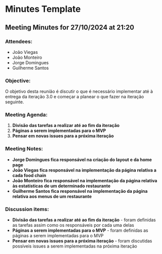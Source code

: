 # Minutes Template

## Meeting Minutes for 27/10/2024 at 21:20

### Attendees:
- João Viegas
- João Monteiro
- Jorge Domingues
- Guilherme Santos

### Objective:
O objetivo desta reunião é discutir o que é necessário implementar até à entrega da iteração 3.0 e começar a planear o que fazer na iteração seguinte.


### Meeting Agenda:
1. **Divisão das tarefas a realizar até ao fim da iteração**
2. **Páginas a serem implementadas para o MVP**
3. **Pensar em novas issues para a próxima iteração**

### Meeting Notes:
- **Jorge Domingues fica responsável na criação do layout e da home page**
- **João Viegas fica responsável na implementação da página relativa a cada food chain**
- **João Monteiro fica responsável na implementação da página relativa às estatísticas de um determinado restaurante**
- **Guilherme Santos fica responsável na implementação da página relativa aos menus de um restaurante**

### Discussion items:
- **Divisão das tarefas a realizar até ao fim da iteração** - foram definidas as tarefas assim como os responsáveis por cada uma delas
- **Páginas a serem implementadas para o MVP** - foram definidas as páginas a serem implementadas para o MVP
- **Pensar em novas issues para a próxima iteração** - foram discutidas possíveis issues a serem implementadas na próxima iteração
